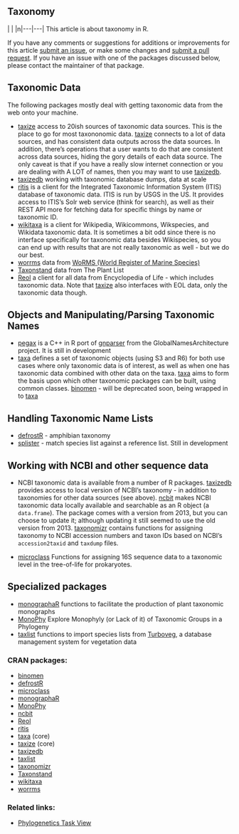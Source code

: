 ## Taxonomy

<div>
| | |n|---|---|
This article is about taxonomy in R.

If you have any comments or suggestions for additions or improvements
for this article [submit an
issue](https://github.com/ropensci/taxonomy/issues), or make some
changes and [submit a pull
request](https://github.com/ropensci/taxonomy/pulls). If you have an
issue with one of the packages discussed below, please contact the
maintainer of that package.

## Taxonomic Data

The following packages mostly deal with getting taxonomic data from the
web onto your machine.

  - [taxize](https://cran.rstudio.com/web/packages/taxize/index.html) access to 20ish sources of
    taxonomic data sources. This is the place to go for most taxononomic
    data. [taxize](https://cran.rstudio.com/web/packages/taxize/index.html) connects to a lot of
    data sources, and has consistent data outputs across the data
    sources. In addition, there’s operations that a user wants to do
    that are consistent across data sources, hiding the gory details of
    each data source. The only caveat is that if you have a really slow
    internet connection or you are dealing with A LOT of names, then you
    may want to use [taxizedb](https://cran.rstudio.com/web/packages/taxizedb/index.html).
  - [taxizedb](https://cran.rstudio.com/web/packages/taxizedb/index.html) working with taxonomic
    database dumps, data at scale
  - [ritis](https://cran.rstudio.com/web/packages/ritis/index.html) is a client for the Integrated
    Taxonomic Information System (ITIS) database of taxonomic data. ITIS
    is run by USGS in the US. It provides access to ITIS’s Solr web
    service (think for search), as well as their REST API more for
    fetching data for specific things by name or taxonomic ID.
  - [wikitaxa](https://cran.rstudio.com/web/packages/wikitaxa/index.html) is a client for
    Wikipedia, Wikicommons, Wikspecies, and Wikidata taxonomic data. It
    is sometimes a bit odd since there is no interface specifically for
    taxonomic data besides Wikispecies, so you can end up with results
    that are not really taxonomic as well - but we do our best.
  - [worrms](https://cran.rstudio.com/web/packages/worrms/index.html) data from [WoRMS (World
    Register of Marine Species)]()
  - [Taxonstand](https://cran.rstudio.com/web/packages/Taxonstand/index.html) data from The Plant
    List
  - [Reol](https://cran.rstudio.com/web/packages/Reol/index.html) a client for all data from
    Encyclopedia of Life - which includes taxonomic data. Note that
    [taxize](https://cran.rstudio.com/web/packages/taxize/index.html) also interfaces with EOL
    data, only the taxonomic data though.

## Objects and Manipulating/Parsing Taxonomic Names

  - [pegax](https://github.com/ropenscilabs/pegax) is a C++ in R port of
    [gnparser](https://github.com/GlobalNamesArchitecture/gnparser/)
    from the GlobalNamesArchitecture project. It is still in development
  - [taxa](https://cran.rstudio.com/web/packages/taxa/index.html) defines a set of taxonomic
    objects (using S3 and R6) for both use cases where only taxonomic
    data is of interest, as well as when one has taxonomic data combined
    with other data on the taxa. [taxa](https://cran.rstudio.com/web/packages/taxa/index.html)
    aims to form the basis upon which other taxonomic packages can be
    built, using common classes.
    [binomen](https://cran.rstudio.com/web/packages/binomen/index.html) - will be deprecated soon,
    being wrapped in to [taxa](https://cran.rstudio.com/web/packages/taxa/index.html)

## Handling Taxonomic Name Lists

  - [defrostR](https://cran.rstudio.com/web/packages/defrostR/index.html) - amphibian taxonomy
  - [splister](https://github.com/ropenscilabs/splister) - match species
    list against a reference list. Still in development

## Working with NCBI and other sequence data

  - NCBI taxonomic data is available from a number of R packages.
    [taxizedb](https://cran.rstudio.com/web/packages/taxizedb/index.html) provides access to local
    version of NCBI’s taxonomy - in addition to taxonomies for other
    data sources (see above). [ncbit](https://cran.rstudio.com/web/packages/ncbit/index.html)
    makes NCBI taxonomic data locally available and searchable as an R
    object (a `data.frame`). The package comes with a version from 2013,
    but you can choose to update it; although updating it still seemed
    to use the old version from 2013.
    [taxonomizr](https://cran.rstudio.com/web/packages/taxonomizr/index.html) contains functions
    for assigning taxonomy to NCBI accession numbers and taxon IDs based
    on NCBI’s `accession2taxid` and `taxdump` files.

  - [microclass](https://cran.rstudio.com/web/packages/microclass/index.html) Functions for
    assigning 16S sequence data to a taxonomic level in the tree-of-life
    for prokaryotes.

## Specialized packages

  - [monographaR](https://cran.rstudio.com/web/packages/monographaR/index.html) functions to
    facilitate the production of plant taxonomic monographs
  - [MonoPhy](https://cran.rstudio.com/web/packages/MonoPhy/index.html) Explore Monophyly (or Lack
    of it) of Taxonomic Groups in a Phylogeny
  - [taxlist](https://cran.rstudio.com/web/packages/taxlist/index.html) functions to import
    species lists from
    [Turboveg](https://www.synbiosys.alterra.nl/turboveg/), a database
    management system for vegetation data

</div>

### CRAN packages:

  - [binomen](https://cran.rstudio.com/web/packages/binomen/index.html)
  - [defrostR](https://cran.rstudio.com/web/packages/defrostR/index.html)
  - [microclass](https://cran.rstudio.com/web/packages/microclass/index.html)
  - [monographaR](https://cran.rstudio.com/web/packages/monographaR/index.html)
  - [MonoPhy](https://cran.rstudio.com/web/packages/MonoPhy/index.html)
  - [ncbit](https://cran.rstudio.com/web/packages/ncbit/index.html)
  - [Reol](https://cran.rstudio.com/web/packages/Reol/index.html)
  - [ritis](https://cran.rstudio.com/web/packages/ritis/index.html)
  - [taxa](https://cran.rstudio.com/web/packages/taxa/index.html) (core)
  - [taxize](https://cran.rstudio.com/web/packages/taxize/index.html) (core)
  - [taxizedb](https://cran.rstudio.com/web/packages/taxizedb/index.html)
  - [taxlist](https://cran.rstudio.com/web/packages/taxlist/index.html)
  - [taxonomizr](https://cran.rstudio.com/web/packages/taxonomizr/index.html)
  - [Taxonstand](https://cran.rstudio.com/web/packages/Taxonstand/index.html)
  - [wikitaxa](https://cran.rstudio.com/web/packages/wikitaxa/index.html)
  - [worrms](https://cran.rstudio.com/web/packages/worrms/index.html)

### Related links:

  - [Phylogenetics Task
    View](https://cran.rstudio.com/web/views/Phylogenetics.html)
